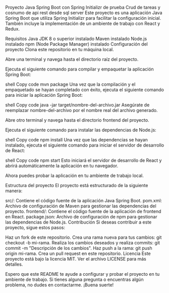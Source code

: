 Proyecto Java Spring Boot con Spring Initializr de prueba Crud de tareas y cosnumo de api rest desde sql server 
Este proyecto es una aplicación Java Spring Boot que utiliza Spring Initializr para facilitar la configuración inicial. También incluye la implementación de un ambiente de trabajo con React y Redux.

Requisitos
Java JDK 8 o superior instalado
Maven instalado
Node.js instalado
npm (Node Package Manager) instalado
Configuración del proyecto
Clona este repositorio en tu máquina local.

Abre una terminal y navega hasta el directorio raíz del proyecto.

Ejecuta el siguiente comando para compilar y empaquetar la aplicación Spring Boot:

shell
Copy code
mvn package
Una vez que la compilación y el empaquetado se hayan completado con éxito, ejecuta el siguiente comando para iniciar la aplicación Spring Boot:

shell
Copy code
java -jar target/nombre-del-archivo.jar
Asegúrate de reemplazar nombre-del-archivo por el nombre real del archivo generado.

Abre otro terminal y navega hasta el directorio frontend del proyecto.

Ejecuta el siguiente comando para instalar las dependencias de Node.js:

shell
Copy code
npm install
Una vez que las dependencias se hayan instalado, ejecuta el siguiente comando para iniciar el servidor de desarrollo de React:

shell
Copy code
npm start
Esto iniciará el servidor de desarrollo de React y abrirá automáticamente la aplicación en tu navegador.

Ahora puedes probar la aplicación en tu ambiente de trabajo local.

Estructura del proyecto
El proyecto está estructurado de la siguiente manera:

src/: Contiene el código fuente de la aplicación Java Spring Boot.
pom.xml: Archivo de configuración de Maven para gestionar las dependencias del proyecto.
frontend/: Contiene el código fuente de la aplicación de frontend en React.
package.json: Archivo de configuración de npm para gestionar las dependencias de Node.js.
Contribución
Si deseas contribuir a este proyecto, sigue estos pasos:

Haz un fork de este repositorio.
Crea una rama nueva para tus cambios: git checkout -b mi-rama.
Realiza los cambios deseados y realiza commits: git commit -m "Descripción de los cambios".
Haz push a la rama: git push origin mi-rama.
Crea un pull request en este repositorio.
Licencia
Este proyecto está bajo la licencia MIT. Ver el archivo LICENSE para más detalles.

Espero que este README te ayude a configurar y probar el proyecto en tu ambiente de trabajo. Si tienes alguna pregunta o encuentras algún problema, no dudes en contactarme. ¡Buena suerte!

